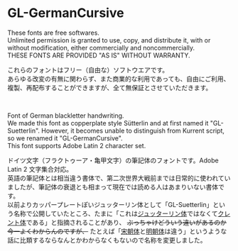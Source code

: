 # GL-GermanCursive

These fonts are free softwares.\
Unlimited permission is granted to use, copy, and distribute it, with or without modification, either commercially and noncommercially.\
THESE FONTS ARE PROVIDED "AS IS" WITHOUT WARRANTY.

これらのフォントはフリー（自由な）ソフトウエアです。\
あらゆる改変の有無に関わらず、また商業的な利用であっても、自由にご利用、複製、再配布することができますが、全て無保証とさせていただきます。

<br />

Font of German blackletter handwriting.\
We made this font as copperplate style Sütterlin and at first named it "GL-Suetterlin". However, it becomes unable to distinguish from Kurrent script, so we renamed it "GL-GermanCursive".\
This font supports Adobe Latin 2 character set.

ドイツ文字（フラクトゥーア・亀甲文字）の筆記体のフォントです。Adobe Latin 2 文字集合対応。\
英語の筆記体とは相当違う書体で、第二次世界大戦前までは日常的に使われていましたが、筆記体の衰退とも相まって現在では読める人はあまりいない書体です。\
以前よりカッパープレートぽいジュッターリン体として「GL-Suetterlin」という名称で公開していたところ、たまに「これは[ジュッターリン体](https://en.wikipedia.org/wiki/S%C3%BCtterlin)ではなくて[クレント体](https://en.wikipedia.org/wiki/Kurrent)である」と指摘されることがあり、 ~~ぶっちゃけどういう違いがあるのか今一よくわからんのですが、~~ たとえば「[宋朝体](https://ja.wikipedia.org/wiki/%E5%AE%8B%E6%9C%9D%E4%BD%93)と[明朝体](https://ja.wikipedia.org/wiki/%E6%98%8E%E6%9C%9D%E4%BD%93)は違う」というような話に比類するならなんとかわからなくもないので名称を変更しました。
